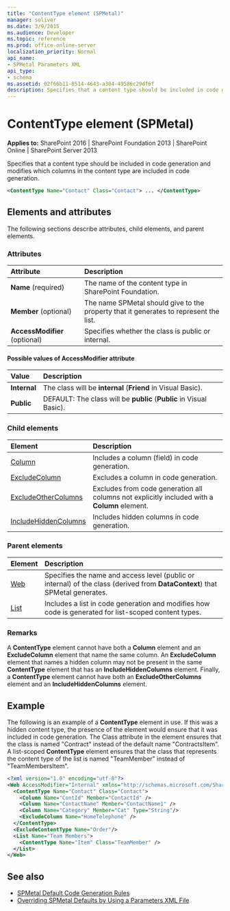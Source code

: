 ```yaml
---
title: "ContentType element (SPMetal)"
manager: soliver
ms.date: 3/9/2015
ms.audience: Developer
ms.topic: reference
ms.prod: office-online-server
localization_priority: Normal
api_name:
- SPMetal Parameters XML
api_type:
- schema
ms.assetid: 02f66b11-8514-4643-a304-49586c29df6f
description: Specifies that a content type should be included in code generation and modifies which columns in the content type are included in code generation.
---
```


# ContentType element (SPMetal)

**Applies to:** SharePoint 2016 | SharePoint Foundation 2013 | SharePoint Online | SharePoint Server 2013
  
Specifies that a content type should be included in code generation and modifies which columns in the content type are included in code generation.
  
```XML
<ContentType Name="Contact" Class="Contact"> ... </ContentType>
```

## Elements and attributes

The following sections describe attributes, child elements, and parent elements.

### Attributes

|**Attribute**|**Description**|
|:-----|:-----|
|**Name** (required)  <br/> |The name of the content type in SharePoint Foundation.  <br/> |
|**Member** (optional)  <br/> |The name SPMetal should give to the property that it generates to represent the list.  <br/> |
|**AccessModifier** (optional)  <br/> |Specifies whether the class is public or internal.  <br/> |
   
#### Possible values of AccessModifier attribute

|**Value**|**Description**|
|:-----|:-----|
|**Internal**  <br/> |The class will be **internal** (**Friend** in Visual Basic).  <br/> |
|**Public**  <br/> |DEFAULT: The class will be **public** (**Public** in Visual Basic).  <br/> |
   
### Child elements

|**Element**|**Description**|
|:-----|:-----|
|[Column](column-spmetal.md) <br/> |Includes a column (field) in code generation.  <br/> |
|[ExcludeColumn](excludecolumn-spmetal.md) <br/> |Excludes a column in code generation.  <br/> |
|[ExcludeOtherColumns](excludeothercolumns-spmetal.md) <br/> |Excludes from code generation all columns not explicitly included with a **Column** element.  <br/> |
|[IncludeHiddenColumns](includehiddencolumns-spmetal.md) <br/> |Includes hidden columns in code generation.  <br/> |
   
### Parent elements

|**Element**|**Description**|
|:-----|:-----|
|[Web](web-spmetal.md) <br/> |Specifies the name and access level (public or internal) of the class (derived from **DataContext**) that SPMetal generates.  <br/> |
|[List](list-spmetal.md) <br/> |Includes a list in code generation and modifies how code is generated for list-scoped content types.  <br/> |
   
### Remarks

A **ContentType** element cannot have both a **Column** element and an **ExcludeColumn** element that name the same column. An **ExcludeColumn** element that names a hidden column may not be present in the same **ContentType** element that has an **IncludeHiddenColumns** element. Finally, a **ContentType** element cannot have both an **ExcludeOtherColumns** element and an **IncludeHiddenColumns** element.
  
## Example

The following is an example of a **ContentType** element in use. If this was a hidden content type, the presence of the element would ensure that it was included in code generation. The Class attribute in the element ensures that the class is named "Contract" instead of the default name "ContractsItem". A list-scoped **ContentType** element ensures that the class that represents the content type of the list is named "TeamMember" instead of "TeamMembersItem".
  
```XML
<?xml version="1.0" encoding="utf-8"?>
<Web AccessModifier="Internal" xmlns="http://schemas.microsoft.com/SharePoint/2009/spmetal">
  <ContentType Name="Contact" Class="Contact">
    <Column Name="ContId" Member="ContactId" />
    <Column Name="ContactName" Member="ContactName1" />
    <Column Name="Category" Member="Cat" Type="String"/>
    <ExcludeColumn Name="HomeTelephone" />
  </ContentType>
  <ExcludeContentType Name="Order"/>
  <List Name="Team Members">
    <ContentType Name="Item" Class="TeamMember" />
  </List>
</Web>

```

## See also

- [SPMetal Default Code Generation Rules](https://msdn.microsoft.com/library/873ac65e-425e-40f3-9ef6-753d3cda1436%28Office.15%29.aspx)
- [Overriding SPMetal Defaults by Using a Parameters XML File](https://msdn.microsoft.com/library/209359b2-bd46-47b6-837d-3c0c2005cb19%28Office.15%29.aspx)

